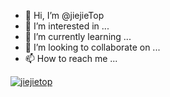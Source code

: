 - 👋 Hi, I’m @jiejieTop
- 👀 I’m interested in ...
- 🌱 I’m currently learning ...
- 💞️ I’m looking to collaborate on ...
- 📫 How to reach me ...

<!---
jiejieTop/jiejieTop is a ✨ special ✨ repository because its `README.md` (this file) appears on your GitHub profile.
You can click the Preview link to take a look at your changes.
--->

[![jiejietop](https://img.shields.io/github/stars/jiejietop?style=for-the-badge)](https://github.com/jiejieTop)
